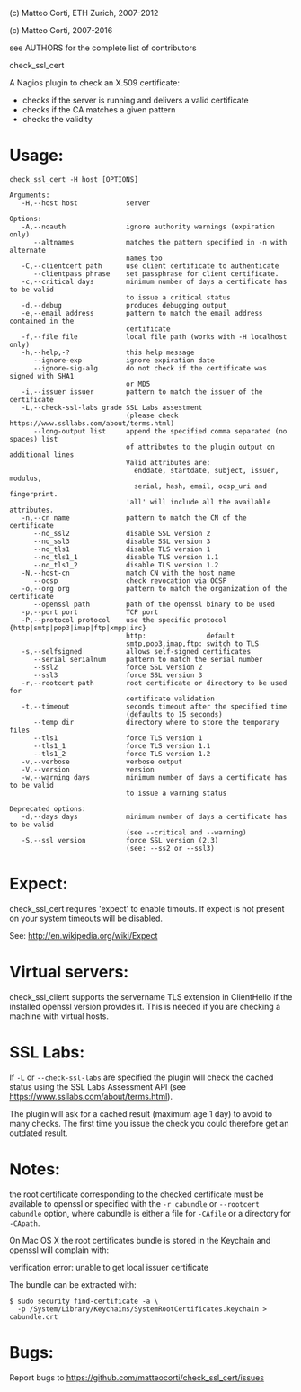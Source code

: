 
 (c) Matteo Corti, ETH Zurich, 2007-2012

(c) Matteo Corti, 2007-2016

  see AUTHORS for the complete list of contributors

check_ssl_cert

A Nagios plugin to check an X.509 certificate:
 - checks if the server is running and delivers a valid certificate
 - checks if the CA matches a given pattern
 - checks the validity

# Usage:

```
check_ssl_cert -H host [OPTIONS]

Arguments:
   -H,--host host            server

Options:
   -A,--noauth               ignore authority warnings (expiration only)
      --altnames             matches the pattern specified in -n with alternate
                             names too
   -C,--clientcert path      use client certificate to authenticate
      --clientpass phrase    set passphrase for client certificate.
   -c,--critical days        minimum number of days a certificate has to be valid
                             to issue a critical status
   -d,--debug                produces debugging output
   -e,--email address        pattern to match the email address contained in the
                             certificate
   -f,--file file            local file path (works with -H localhost only)
   -h,--help,-?              this help message
      --ignore-exp           ignore expiration date
      --ignore-sig-alg       do not check if the certificate was signed with SHA1
                             or MD5
   -i,--issuer issuer        pattern to match the issuer of the certificate
   -L,--check-ssl-labs grade SSL Labs assestment
                             (please check https://www.ssllabs.com/about/terms.html)
      --long-output list     append the specified comma separated (no spaces) list
                             of attributes to the plugin output on additional lines
                             Valid attributes are:
                               enddate, startdate, subject, issuer, modulus,
                               serial, hash, email, ocsp_uri and fingerprint.
                             'all' will include all the available attributes.
   -n,--cn name              pattern to match the CN of the certificate
      --no_ssl2              disable SSL version 2
      --no_ssl3              disable SSL version 3
      --no_tls1              disable TLS version 1
      --no_tls1_1            disable TLS version 1.1
      --no_tls1_2            disable TLS version 1.2
   -N,--host-cn              match CN with the host name
      --ocsp                 check revocation via OCSP
   -o,--org org              pattern to match the organization of the certificate
      --openssl path         path of the openssl binary to be used
   -p,--port port            TCP port
   -P,--protocol protocol    use the specific protocol {http|smtp|pop3|imap|ftp|xmpp|irc}
                             http:               default
                             smtp,pop3,imap,ftp: switch to TLS
   -s,--selfsigned           allows self-signed certificates
      --serial serialnum     pattern to match the serial number
      --ssl2                 force SSL version 2
      --ssl3                 force SSL version 3
   -r,--rootcert path        root certificate or directory to be used for
                             certificate validation
   -t,--timeout              seconds timeout after the specified time
                             (defaults to 15 seconds)
      --temp dir             directory where to store the temporary files
      --tls1                 force TLS version 1
      --tls1_1               force TLS version 1.1
      --tls1_2               force TLS version 1.2
   -v,--verbose              verbose output
   -V,--version              version
   -w,--warning days         minimum number of days a certificate has to be valid
                             to issue a warning status

Deprecated options:
   -d,--days days            minimum number of days a certificate has to be valid
                             (see --critical and --warning)
   -S,--ssl version          force SSL version (2,3)
                             (see: --ss2 or --ssl3)

```

# Expect:

check_ssl_cert requires 'expect' to enable timouts. If expect is not
present on your system timeouts will be disabled.

See: http://en.wikipedia.org/wiki/Expect

# Virtual servers:

check_ssl_client supports the servername TLS extension in ClientHello
if the installed openssl version provides it. This is needed if you
are checking a machine with virtual hosts.

# SSL Labs:

If `-L` or `--check-ssl-labs` are specified the plugin will check the
cached status using the SSL Labs Assessment API (see
https://www.ssllabs.com/about/terms.html).

The plugin will ask for a cached result (maximum age 1 day) to avoid
to many checks. The first time you issue the check you could therefore
get an outdated result.

# Notes:

the root certificate corresponding to the checked certificate must be
available to openssl or specified with the `-r cabundle` or
`--rootcert cabundle` option, where cabundle is either a file for `-CAfile`
or a directory for `-CApath`.

On Mac OS X the root certificates bundle is stored in the Keychain and
openssl will complain with:

   verification error: unable to get local issuer certificate

The bundle can be extracted with:

```
$ sudo security find-certificate -a \
  -p /System/Library/Keychains/SystemRootCertificates.keychain > cabundle.crt
```

# Bugs:

Report bugs to https://github.com/matteocorti/check_ssl_cert/issues
